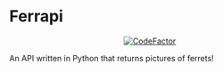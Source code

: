 # Ferrapi
<p align="center"><a href="https://www.codefactor.io/repository/github/transfem/ferrapi"><img src="https://www.codefactor.io/repository/github/transfem/ferrapi/badge" alt="CodeFactor" /></a></p>
  
An API written in Python that returns pictures of ferrets!
